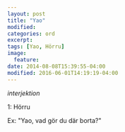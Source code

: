 ```yaml
---
layout: post
title: "Yao"
modified:
categories: ord
excerpt:
tags: [Yao, Hörru]
image:
  feature:
date: 2014-08-08T15:39:55-04:00
modified: 2016-06-01T14:19:19-04:00
---
```


*interjektion*

1: Hörru

Ex: "Yao, vad gör du där borta?"